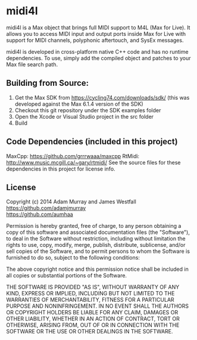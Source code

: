 # midi4l

midi4l is a Max object that brings full MIDI support to M4L (Max for Live). 
It allows you to access MIDI input and output ports inside Max for Live with support for MIDI channels, polyphonic aftertouch, and SysEx messages.

midi4l is developed in cross-platform native C++ code and has no runtime dependencies. To use, simply add the compiled object and patches to
your Max file search path.


## Building from Source:

1. Get the Max SDK from https://cycling74.com/downloads/sdk/ (this was developed against the Max 6.1.4 version of the SDK)
2. Checkout this git repository under the SDK examples folder
3. Open the Xcode or Visual Studio project in the src folder
4. Build


## Code Dependencies (included in this project)

MaxCpp: https://github.com/grrrwaaa/maxcpp
RtMidi: http://www.music.mcgill.ca/~gary/rtmidi/
See the source files for these dependencies in this project for license info.


## License

Copyright (c) 2014 Adam Murray and James Westfall   
https://github.com/adamjmurray   
https://github.com/aumhaa   

Permission is hereby granted, free of charge, to any person obtaining a copy
of this software and associated documentation files (the "Software"), to deal
in the Software without restriction, including without limitation the rights
to use, copy, modify, merge, publish, distribute, sublicense, and/or sell
copies of the Software, and to permit persons to whom the Software is
furnished to do so, subject to the following conditions:

The above copyright notice and this permission notice shall be included in
all copies or substantial portions of the Software.

THE SOFTWARE IS PROVIDED "AS IS", WITHOUT WARRANTY OF ANY KIND, EXPRESS OR
IMPLIED, INCLUDING BUT NOT LIMITED TO THE WARRANTIES OF MERCHANTABILITY,
FITNESS FOR A PARTICULAR PURPOSE AND NONINFRINGEMENT. IN NO EVENT SHALL THE
AUTHORS OR COPYRIGHT HOLDERS BE LIABLE FOR ANY CLAIM, DAMAGES OR OTHER
LIABILITY, WHETHER IN AN ACTION OF CONTRACT, TORT OR OTHERWISE, ARISING FROM,
OUT OF OR IN CONNECTION WITH THE SOFTWARE OR THE USE OR OTHER DEALINGS IN
THE SOFTWARE.
